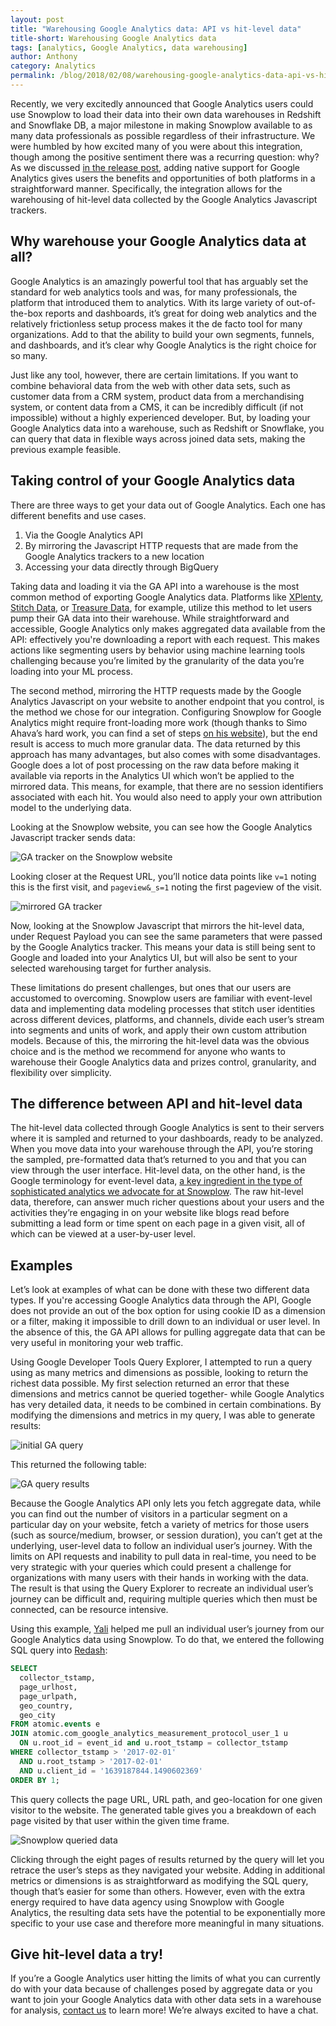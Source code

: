 ```yaml
---
layout: post
title: "Warehousing Google Analytics data: API vs hit-level data"
title-short: Warehousing Google Analytics data
tags: [analytics, Google Analytics, data warehousing]
author: Anthony
category: Analytics
permalink: /blog/2018/02/08/warehousing-google-analytics-data-api-vs-hit-level-data/
---
```


Recently, we very excitedly announced that Google Analytics users could use Snowplow to load their data into their own data warehouses in Redshift and Snowflake DB, a major milestone in making Snowplow available to as many data professionals as possible regardless of their infrastructure. We were humbled by how excited many of you were about this integration, though among the positive sentiment there was a recurring question: why? As we discussed [in the release post][r99], adding native support for Google Analytics gives users the benefits and opportunities of both platforms in a straightforward manner. Specifically, the integration allows for the warehousing of hit-level data collected by the Google Analytics Javascript trackers.

<h2 id="warehouse">Why warehouse your Google Analytics data at all?</h2>

Google Analytics is an amazingly powerful tool that has arguably set the standard for web analytics tools and was, for many professionals, the platform that introduced them to analytics. With its large variety of out-of-the-box reports and dashboards, it’s great for doing web analytics and the relatively frictionless setup process makes it the de facto tool for many organizations. Add to that the ability to build your own segments, funnels, and dashboards, and it’s clear why Google Analytics is the right choice for so many.

Just like any tool, however, there are certain limitations. If you want to combine behavioral data from the web with other data sets, such as customer data from a CRM system, product data from a merchandising system, or content data from a CMS, it can be incredibly difficult (if not impossible) without a highly experienced developer. But, by loading your Google Analytics data into a warehouse, such as Redshift or Snowflake, you can query that data in flexible ways across joined data sets, making the previous example feasible.

<h2 id="control">Taking control of your Google Analytics data</h2>

There are three ways to get your data out of Google Analytics. Each one has different benefits and use cases.

1. Via the Google Analytics API
2. By mirroring the Javascript HTTP requests that are made from the Google Analytics trackers to a new location
3. Accessing your data directly through BigQuery

Taking data and loading it via the GA API into a warehouse is the most common method of exporting Google Analytics data. Platforms like [XPlenty][xplenty], [Stitch Data][stitch], or [Treasure Data][treasure], for example, utilize this method to let users pump their GA data into their warehouse. While straightforward and accessible, Google Analytics only makes aggregated data available from the API: effectively you're downloading a report with each request. This makes actions like segmenting users by behavior using machine learning tools challenging because you’re limited by the granularity of the data you’re loading into your ML process.

The second method, mirroring the HTTP requests made by the Google Analytics Javascript on your website to another endpoint that you control, is the method we chose for our integration. Configuring Snowplow for Google Analytics might require front-loading more work (though thanks to Simo Ahava’s hard work, you can find a set of steps [on his website][simo]), but the end result is access to much more granular data. The data returned by this approach has many advantages, but also comes with some disadvantages. Google does a lot of post processing on the raw data before making it available via reports in the Analytics UI which won’t be applied to the mirrored data. This means, for example, that there are no session identifiers associated with each hit. You would also need to apply your own attribution model to the underlying data.

Looking at the Snowplow website, you can see how the Google Analytics Javascript tracker sends data:

![GA tracker on the Snowplow website][ga tracker]

Looking closer at the Request URL, you’ll notice data points like `v=1` noting this is the first visit, and `pageview&_s=1` noting the first pageview of the visit.

![mirrored GA tracker][sp mirror]

Now, looking at the Snowplow Javascript that mirrors the hit-level data, under Request Payload you can see the same parameters that were passed by the Google Analytics tracker. This means your data is still being sent to Google and loaded into your Analytics UI, but will also be sent to your selected warehousing target for further analysis.

These limitations do present challenges, but ones that our users are accustomed to overcoming. Snowplow users are familiar with event-level data and implementing data modeling processes that stitch user identities across different devices, platforms, and channels, divide each user’s stream into segments and units of work, and apply their own custom attribution models. Because of this, the mirroring the hit-level data was the obvious choice and is the method we recommend for anyone who wants to warehouse their Google Analytics data and prizes control, granularity, and flexibility over simplicity.

<h2 id="difference between api and hit level data">The difference between API and hit-level data</h2>

The hit-level data collected through Google Analytics is sent to their servers where it is sampled and returned to your dashboards, ready to be analyzed. When you move data into your warehouse through the API, you’re storing the sampled, pre-formatted data that’s returned to you and that you can view through the user interface. Hit-level data, on the other hand, is the Google terminology for event-level data, [a key ingredient in the type of sophisticated analytics we advocate for at Snowplow][intro]. The raw hit-level data, therefore, can answer much richer questions about your users and the activities they’re engaging in on your website like blogs read before submitting a lead form or time spent on each page in a given visit, all of which can be viewed at a user-by-user level.

<h2 id="examples">Examples</h2>

Let’s look at examples of what can be done with these two different data types. If you're accessing Google Analytics data through the API, Google does not provide an out of the box option for using cookie ID as a dimension or a filter, making it impossible to drill down to an individual or user level. In the absence of this, the GA API allows for pulling aggregate data that can be very useful in monitoring your web traffic.

Using Google Developer Tools Query Explorer, I attempted to run a query using as many metrics and dimensions as possible, looking to return the richest data possible. My first selection returned an error that these dimensions and metrics cannot be queried together- while Google Analytics has very detailed data, it needs to be combined in certain combinations. By modifying the dimensions and metrics in my query, I was able to generate results:

![initial GA query][ga query]

This returned the following table:

![GA query results][results]

Because the Google Analytics API only lets you fetch aggregate data, while you can find out the number of visitors in a particular segment on a particular day on your website, fetch a variety of metrics for those users (such as source/medium, browser, or session duration), you can’t get at the underlying, user-level data to follow an individual user’s journey. With the limits on API requests and inability to pull data in real-time, you need to be very strategic with your queries which could present a challenge for organizations with many users with their hands in working with the data. The result is that using the Query Explorer to recreate an individual user’s journey can be difficult and, requiring multiple queries which then must be connected, can be resource intensive.

Using this example, [Yali][author page] helped me pull an individual user’s journey from our Google Analytics data using Snowplow. To do that, we entered the following SQL query into [Redash][redash]:

```SQL
SELECT
  collector_tstamp,
  page_urlhost,
  page_urlpath,
  geo_country,
  geo_city
FROM atomic.events e
JOIN atomic.com_google_analytics_measurement_protocol_user_1 u
  ON u.root_id = event_id and u.root_tstamp = collector_tstamp
WHERE collector_tstamp > '2017-02-01'
  AND u.root_tstamp > '2017-02-01'
  AND u.client_id = '1639187844.1490602369'
ORDER BY 1;
```

This query collects the page URL, URL path, and geo-location for one given visitor to the website. The generated table gives you a breakdown of each page visited by that user within the given time frame.

![Snowplow queried data][snowplow results]


Clicking through the eight pages of results returned by the query will let you retrace the user’s steps as they navigated your website. Adding in additional metrics or dimensions is as straightforward as modifying the SQL query, though that’s easier for some than others. However, even with the extra energy required to have data agency using Snowplow with Google Analytics, the resulting data sets have the potential to be exponentially more specific to your use case and therefore more meaningful in many situations.

<h2 id="try hit-level data">Give hit-level data a try!</h2>

If you’re a Google Analytics user hitting the limits of what you can currently do with your data because of challenges posed by aggregate data or you want to join your Google Analytics data with other data sets in a warehouse for analysis, [contact us][contact] to learn more! We’re always excited to have a chat.



[r99]: https://snowplowanalytics.com/blog/2018/01/25/snowplow-r99-carnac-with-google-analytics-support/

[xplenty]: https://www.xplenty.com/

[stitch]: https://www.stitchdata.com/

[treasure]: https://www.treasuredata.com/

[simo]: https://www.simoahava.com/analytics/snowplow-full-setup-with-google-analytics-tracking/

[ga tracker]: /assets/img/blog/2018/02/ga-tracker.jpg

[sp mirror]: /assets/img/blog/2018/02/sp-ga-tracker.jpg

[intro]: https://snowplowanalytics.com/blog/2016/03/16/introduction-to-event-data-modeling/

[ga query]: /assets/img/blog/2018/02/ga-query.jpg

[results]: /assets/img/blog/2018/02/ga-query-results.jpg

[author page]: https://snowplowanalytics.com/blog/authors/yali/

[redash]: https://redash.io/

[snowplow results]: /assets/img/blog/2018/02/results-sp-ga-tracker.jpg

[contact]: https://snowplowanalytics.com/company/contact-us/
